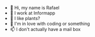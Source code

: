 - 👋 Hi, my name is Rafael
- 👀 I work at Informapp
- 🌱 I like plants? 
- 💞️ I'm in love with coding or something
- 📫 I don't actually have a mail box

<!---
rafael-informapp/rafael-informapp is a ✨ special ✨ repository because its `README.md` (this file) appears on your GitHub profile.
You can click the Preview link to take a look at your changes.
--->
